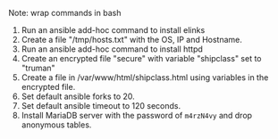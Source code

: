 Note: wrap commands in bash

1. Run an ansible add-hoc command to install elinks
2. Create a file "/tmp/hosts.txt" with the OS, IP and Hostname.
3. Run an ansible add-hoc command to install httpd
4. Create an encrypted file "secure" with variable "shipclass" set to "truman"
5. Create a file in /var/www/html/shipclass.html using variables in the encrypted file.
6. Set default ansible forks to 20.
7. Set default ansible timeout to 120 seconds.
8. Install MariaDB server with the password of `m4rzN4vy` and drop anonymous tables.
